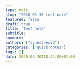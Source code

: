 ```yaml
---
type: note
slug: "2020-03-30-test-note"
featured: false
draft: true
title: "Test note"
subtitle: 
summary: 
authors: ["synesthesia"]
categories: ["quick notes"]
tags: []
date: 2020-03-30T18:42:00+01:00
---
```


